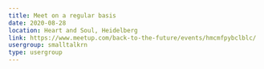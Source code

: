 ```yaml
---
title: Meet on a regular basis
date: 2020-08-28
location: Heart and Soul, Heidelberg
link: https://www.meetup.com/back-to-the-future/events/hmcmfpybclblc/
usergroup: smalltalkrn
type: usergroup
---
```

